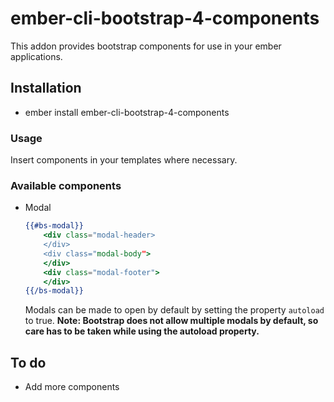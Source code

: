 # ember-cli-bootstrap-4-components

This addon provides bootstrap components for use in your ember applications.

## Installation

* ember install ember-cli-bootstrap-4-components

### Usage
Insert components in your templates where necessary.
### Available components
* Modal
    ```handlebars
    {{#bs-modal}}
        <div class="modal-header>
        </div>
        <div class="modal-body">
        </div>
        <div class="modal-footer">
        </div>
    {{/bs-modal}}
    ```
    Modals can be made to open by default by setting the property `autoload` to true.
    **Note: Bootstrap does not allow multiple modals by default, so care has to be taken while using the autoload property.**


## To do
* Add more components